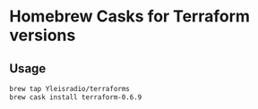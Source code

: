 # Homebrew Casks for Terraform versions

## Usage

```sh
brew tap Yleisradio/terraforms
brew cask install terraform-0.6.9
```

